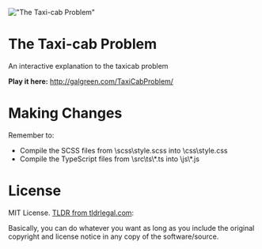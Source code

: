 !["The Taxi-cab Problem"](http://www.galgreen.com/TaxiCabProblem/images/facebookImage.jpg)
# The Taxi-cab Problem
An interactive explanation to the taxicab problem

**Play it here:** http://galgreen.com/TaxiCabProblem/

# Making Changes
Remember to:
* Compile the SCSS files from \scss\style.scss into \css\style.css
* Compile the TypeScript files from \src\ts\\\*.ts into \js\\\*.js

# License
MIT License. [TLDR from tldrlegal.com](https://tldrlegal.com/license/mit-license):

Basically, you can do whatever you want as long as you include the original copyright and license notice in any copy of the software/source.
